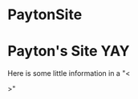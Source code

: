 # PaytonSite

<div class="jumbotron">
  <h1 class="display-4">Payton's Site YAY</h1>
  <p>Here is some little information in a "<<p><p>>"</p>
</div>
